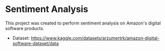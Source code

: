 
# Sentiment Analysis

This project was created to perform sentiment analysis on Amazon's digital software products.

- Dataset: https://www.kaggle.com/datasets/arzumertrk/amazon-digital-software-dataset/data
  
